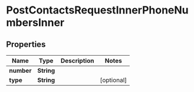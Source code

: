 

# PostContactsRequestInnerPhoneNumbersInner


## Properties

| Name | Type | Description | Notes |
|------------ | ------------- | ------------- | -------------|
|**number** | **String** |  |  |
|**type** | **String** |  |  [optional] |



